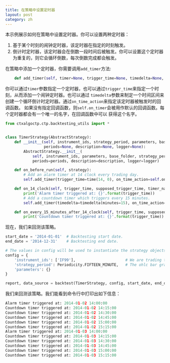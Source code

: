 ```yaml
---
title: 在策略中设置定时器
layout: post
category: zh
---
```



本示例展示如何在策略中设置定时器。你可以设置两种定时器：

1. 基于某个时刻的闹钟定时器，该定时器在指定的时刻触发。
2. 倒计时定时器，该定时器会在倒数一段时间后被触发。你可以设置这个定时器为重复的，则它会循环倒数，每次倒数完成都会触发。

在策略中添加一个定时器，你需要调用`add_timer`方法:

```python
    def add_timer(self, timer=None, trigger_time=None, timedelta=None, on_time_action=None, start=True):
```

你可以通过`timer`参数指定一个定时器，也可以通过`trigger_time`来指定一个时刻，从而添加一个闹钟定时器。也可以通过
`timedelta`参数来制定一个时间区间来创建一个循环倒计时定时器。通过`on_time_action`来指定该定时器被触发时的回调函数。
如果没有指定回调函数，则`self.on_timer`会被用作默认的回调函数。每个定时器都会有一个唯一的名字，在回调函数中可以
获得这个名字。


```python
from ctxalgoctp.ctp.backtesting_utils import *


class TimerStrategy(AbstractStrategy):
    def __init__(self, instrument_ids, strategy_period, parameters, base_folder,
                 periods=None, description=None, logger=None):
        AbstractStrategy.__init__(
            self, instrument_ids, parameters, base_folder, strategy_period=strategy_period,
            periods=periods, description=description, logger=logger)

    def on_before_run(self, strategy):
        # Add an alarm timer at 14 clock every trading day.
        self.add_timer(trigger_time=time(14, 0), on_time_action=self.on_14_clock)

    def on_14_clock(self, trigger_time, supposed_trigger_time, timer_name):
        print('Alarm timer triggered at: {}'.format(trigger_time))
        # Add a countdown timer which triggers every 15 minutes.
        self.add_timer(timedelta=timedelta(minutes=15), on_time_action=self.on_every_15_minutes_after_14_clock)

    def on_every_15_minutes_after_14_clock(self, trigger_time, supposed_trigger_time, timer_name):
        print('Countdown timer triggered at: {}'.format(trigger_time))

```

现在，我们来回测该策略。


```python
start_date = '2014-01-01'  # Backtesting start date.
end_date = '2014-12-31'    # Backtesting end date.

# The values in config will be used to instantiate the strategy objects by the backtest method.
config = {
    'instrument_ids': ['IF99'],                      # We are trading this future instrument.
    'strategy_period': Periodicity.FIFTEEN_MINUTE,   # The ohlc bar granularity on which trading happens.
    'parameters': {}
}

report, data_source = backtest(TimerStrategy, config, start_date, end_date)
```

我们来回测该策略。我们能看到命令行中打印出如下信息：

```python
Alarm timer triggered at: 2014-01-02 14:00:00
Countdown timer triggered at: 2014-01-02 14:15:00
Countdown timer triggered at: 2014-01-02 14:30:00
Countdown timer triggered at: 2014-01-02 14:45:00
Countdown timer triggered at: 2014-01-02 15:00:00
Countdown timer triggered at: 2014-01-02 15:15:00
Alarm timer triggered at: 2014-01-03 14:00:00
Countdown timer triggered at: 2014-01-03 14:15:00
Countdown timer triggered at: 2014-01-03 14:30:00
Countdown timer triggered at: 2014-01-03 14:45:00
Countdown timer triggered at: 2014-01-03 15:00:00
Countdown timer triggered at: 2014-01-03 15:15:00
```
